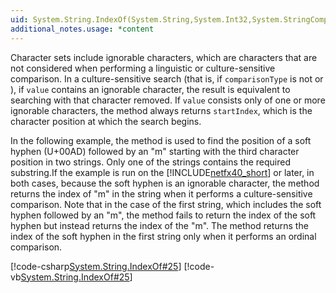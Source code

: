 ```yaml
---
uid: System.String.IndexOf(System.String,System.Int32,System.StringComparison)
additional_notes.usage: *content
---
```


<p>Character sets include ignorable characters, which are characters that are not considered when performing a linguistic or culture-sensitive comparison. In a culture-sensitive search (that is, if <code>comparisonType</code> is not <xref href="System.StringComparison.Ordinal"></xref> or <xref href="System.StringComparison.OrdinalIgnoreCase"></xref>), if <code>value</code> contains an ignorable character, the result is equivalent to searching with that character removed. If <code>value</code> consists only of one or more ignorable characters, the<xref href="System.String.IndexOf(System.String,System.Int32,System.StringComparison)"></xref> method always returns <code>startIndex</code>, which is the character position at which the search begins.  
  
 In the following example, the <xref href="System.String.IndexOf(System.String,System.Int32,System.StringComparison)"></xref> method is used to find the position of a soft hyphen (U+00AD) followed by an "m" starting with the third character position in two strings. Only one of the strings contains the required substring.If the example is run on the [!INCLUDE[netfx40_short](~/includes/netfx40-short-md.md)] or later, in both cases, because the soft hyphen is an ignorable character, the method returns the index of "m" in the string when it performs a culture-sensitive comparison. Note that in the case of the first string, which includes the soft hyphen followed by an "m", the method fails to return the index of the soft hyphen but instead returns the index of the "m". The method returns the index of the soft hyphen in the first string only when it performs an ordinal comparison.  
  
 [!code-csharp[System.String.IndexOf#25](~/samples/snippets/csharp/VS_Snippets_CLR_System/system.String.IndexOf/CS/ignorable25.cs#25)]
 [!code-vb[System.String.IndexOf#25](~/samples/snippets/visualbasic/VS_Snippets_CLR_System/system.String.IndexOf/VB/ignorable25.vb#25)]</p>


